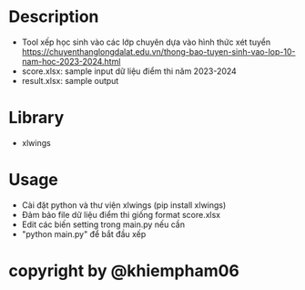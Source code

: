 # Description
- Tool xếp học sinh vào các lớp chuyên dựa vào hình thức xét tuyển https://chuyenthanglongdalat.edu.vn/thong-bao-tuyen-sinh-vao-lop-10-nam-hoc-2023-2024.html
- score.xlsx: sample input dữ liệu điểm thi năm 2023-2024
- result.xlsx: sample output
# Library 
- xlwings
# Usage
- Cài đặt python và thư viện xlwings (pip install xlwings)
- Đảm bảo file dữ liệu điểm thi giống format score.xlsx
- Edit các biến setting trong main.py nếu cần
- "python main.py" để bắt đầu xếp
# copyright by @khiempham06
